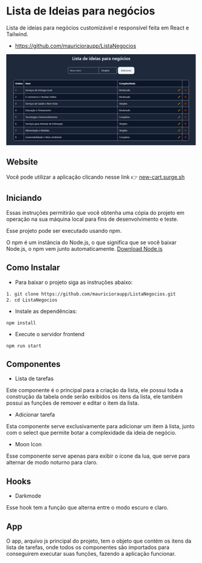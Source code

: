 

# Lista de Ideias para negócios

Lista de ideias para negócios customizável e responsível feita em React e Tailwind.

- https://github.com/mauricioraupp/ListaNegocios

![App Screenshot](public/print.jpg)

## Website

Você pode utilizar a aplicação clicando nesse link 👉 [new-cart.surge.sh](https://new-cart.surge.sh)

## Iniciando

Essas instruções permitirão que você obtenha uma cópia do projeto em operação na sua máquina local para fins de desenvolvimento e teste.

Esse projeto pode ser executado usando npm.

O npm é um instância do Node.js, o que significa que se você baixar Node.js, o npm vem junto automaticamente. [Download Node.js](https://nodejs.org/en/download/package-manager)

## Como Instalar

- Para baixar o projeto siga as instruções abaixo:

```
1. git clone https://github.com/mauricioraupp/ListaNegocios.git
2. cd ListaNegocios
```

- Instale as dependências:

```
npm install
```

- Execute o servidor frontend

```
npm run start
```

## Componentes

- Lista de tarefas

Este componente é o principal para a criação da lista, ele possui toda a construção da tabela onde serão exibidos os itens da lista, ele também possui as funções de remover e editar o item da lista.

- Adicionar tarefa

Esta componente serve exclusivamente para adicionar um item à lista, junto com o select que permite botar a complexidade da ideia de negócio.

- Moon Icon 

Esse componente serve apenas para exibir o ícone da lua, que serve para alternar de modo noturno para claro.

## Hooks

- Darkmode

Esse hook tem a função que alterna entre o modo escuro e claro.

## App

O app, arquivo js principal do projeto, tem o objeto que contém os itens da lista de tarefas, onde todos os componentes são importados para conseguirem executar suas funções, fazendo a aplicação funcionar.
